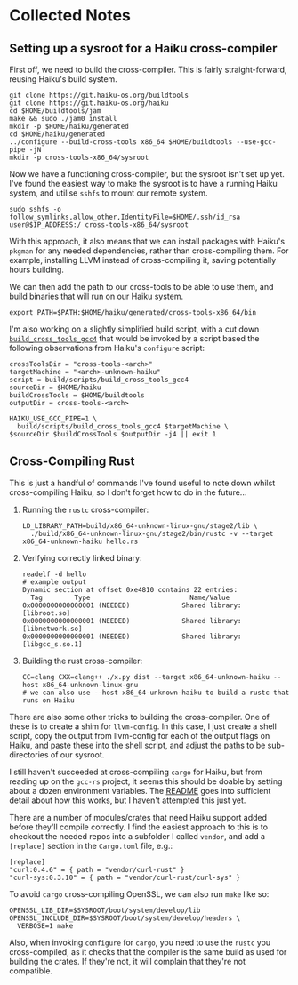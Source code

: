 Collected Notes
===============

Setting up a sysroot for a Haiku cross-compiler
-----------------------------------------------

First off, we need to build the cross-compiler. This is fairly straight-forward, reusing Haiku's build system.

```
git clone https://git.haiku-os.org/buildtools
git clone https://git.haiku-os.org/haiku
cd $HOME/buildtools/jam
make && sudo ./jam0 install
mkdir -p $HOME/haiku/generated
cd $HOME/haiku/generated
../configure --build-cross-tools x86_64 $HOME/buildtools --use-gcc-pipe -jN
mkdir -p cross-tools-x86_64/sysroot
```

Now we have a functioning cross-compiler, but the sysroot isn't set up yet. I've found the easiest way to make
the sysroot is to have a running Haiku system, and utilise `sshfs` to mount our remote system.

```
sudo sshfs -o follow_symlinks,allow_other,IdentityFile=$HOME/.ssh/id_rsa user@$IP_ADDRESS:/ cross-tools-x86_64/sysroot
```

With this approach, it also means that we can install packages with Haiku's `pkgman` for any needed dependencies, rather
than cross-compiling them. For example, installing LLVM instead of cross-compiling it, saving potentially hours building.

We can then add the path to our cross-tools to be able to use them, and build binaries that will run on our Haiku system.

```
export PATH=$PATH:$HOME/haiku/generated/cross-tools-x86_64/bin
```

I'm also working on a slightly simplified build script, with a cut down
[`build_cross_tools_gcc4`](https://gist.github.com/jessicah/5bc1da8f72ace11d77a42335951242e6) that would be invoked by a
script based the following observations from Haiku's `configure` script:
```
crossToolsDir = "cross-tools-<arch>"
targetMachine = "<arch>-unknown-haiku"
script = build/scripts/build_cross_tools_gcc4
sourceDir = $HOME/haiku
buildCrossTools = $HOME/buildtools
outputDir = cross-tools-<arch>

HAIKU_USE_GCC_PIPE=1 \
  build/scripts/build_cross_tools_gcc4 $targetMachine \
$sourceDir $buildCrossTools $outputDir -j4 || exit 1
```

Cross-Compiling Rust
--------------------

This is just a handful of commands I've found useful to note down whilst cross-compiling Haiku, so I don't forget how to
do in the future...

1. Running the `rustc` cross-compiler:
   ```
   LD_LIBRARY_PATH=build/x86_64-unknown-linux-gnu/stage2/lib \
     ./build/x86_64-unknown-linux-gnu/stage2/bin/rustc -v --target x86_64-unknown-haiku hello.rs
   ```
2. Verifying correctly linked binary:
   ```
   readelf -d hello
   # example output
   Dynamic section at offset 0xe4810 contains 22 entries:
     Tag        Type                         Name/Value
   0x0000000000000001 (NEEDED)             Shared library: [libroot.so]
   0x0000000000000001 (NEEDED)             Shared library: [libnetwork.so]
   0x0000000000000001 (NEEDED)             Shared library: [libgcc_s.so.1]
   ```
3. Building the rust cross-compiler:
   ```
   CC=clang CXX=clang++ ./x.py dist --target x86_64-unknown-haiku --host x86_64-unknown-linux-gnu
   # we can also use --host x86_64-unknown-haiku to build a rustc that runs on Haiku
   ```

There are also some other tricks to building the cross-compiler. One of these is to create a shim for `llvm-config`. In
this case, I just create a shell script, copy the output from llvm-config for each of the output flags on Haiku, and
paste these into the shell script, and adjust the paths to be sub-directories of our sysroot.

I still haven't succeeded at cross-compiling `cargo` for Haiku, but from reading up on the `gcc-rs` project, it seems
this should be doable by setting about a dozen environment variables. The [README](https://github.com/alexcrichton/gcc-rs)
goes into sufficient detail about how this works, but I haven't attempted this just yet.

There are a number of modules/crates that need Haiku support added before they'll compile correctly. I find the easiest
approach to this is to checkout the needed repos into a subfolder I called `vendor`, and add a `[replace]` section in the
`Cargo.toml` file, e.g.:
   ```
   [replace]
   "curl:0.4.6" = { path = "vendor/curl-rust" }
   "curl-sys:0.3.10" = { path = "vendor/curl-rust/curl-sys" }
   ```

To avoid `cargo` cross-compiling OpenSSL, we can also run `make` like so:
   ```
   OPENSSL_LIB_DIR=$SYSROOT/boot/system/develop/lib OPENSSL_INCLUDE_DIR=$SYSROOT/boot/system/develop/headers \
     VERBOSE=1 make
   ```

Also, when invoking `configure` for `cargo`, you need to use the `rustc` you cross-compiled, as it checks that the compiler
is the same build as used for building the crates. If they're not, it will complain that they're not compatible.
